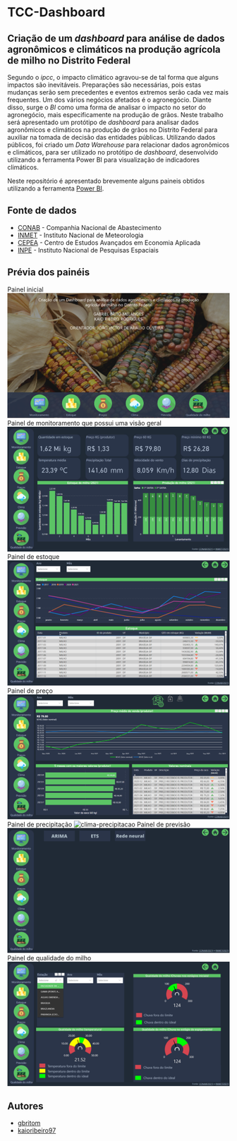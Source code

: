 # TCC-Dashboard

## Criação de um *dashboard* para análise de dados agronômicos e climáticos na produção agrícola de milho no Distrito Federal
Segundo o _ipcc_, o impacto climático agravou-se de tal forma que alguns impactos são inevitáveis. Preparações são necessárias, pois estas mudanças serão sem precedentes e eventos extremos serão cada vez mais frequentes. Um dos vários negócios afetados é o agronegócio. Diante disso, surge o _BI_ como uma forma de analisar o impacto no setor do agronegócio, mais especificamente na produção de grãos. Neste trabalho será apresentado um protótipo  de _dashboard_ para analisar dados agronômicos e climáticos na produção de grãos no Distrito Federal para auxiliar na tomada de decisão das entidades públicas. Utilizando dados públicos, foi criado um _Data Warehouse_ para relacionar dados agronômicos e climáticos, para ser utilizado no protótipo de _dashboard_, desenvolvido utilizando a ferramenta Power BI para visualização de indicadores climáticos.


Neste repositório é apresentado brevemente alguns paineis obtidos utilizando a ferramenta [Power BI](https://powerbi.microsoft.com/).

## Fonte de dados
- [CONAB] - Companhia Nacional de Abastecimento
- [INMET] - Instituto Nacional de Meteorologia
- [CEPEA] - Centro de Estudos Avançados em Economia Aplicada
- [INPE] - Instituto Nacional de Pesquisas Espaciais

## Prévia dos painéis
Painel inicial
![tela_inicial](./paineis/tela_inicial.png)
Painel de monitoramento que possui uma visão geral
![monitoramento](./paineis/monitoramento.png)
Painel de estoque
![estoque](./paineis/estoque.png)
Painel de preço 
![preco](./paineis/preco_produtor.png)
Painel de precipitação
![clima-precipitacao](./paineis/clima_precipitaçao.png)
Painel de previsão
![previsao](./paineis/previsao.png)
Painel de qualidade do milho
![qualidade-milho](./paineis/qualidade_milho.png)

## Autores
- [gbritom]( https://github.com/gbritom ) 
- [kaioribeiro97]( https://github.com/kaioribeiro97 )

[CONAB]:<https://portaldeinformacoes.conab.gov.br/download-arquivos.html>
[INMET]:<https://portal.inmet.gov.br/dadoshistoricos>
[CEPEA]:<https://queimadas.dgi.inpe.br/queimadas/bdqueimadas\#exportar-dados>
[INPE]:<https://www.cepea.esalq.usp.br/br/indicador/milho.aspx>
